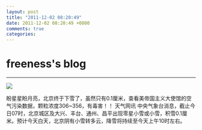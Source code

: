 ```yaml
---
layout: post
title: "2011-12-02 08:20:49"
date: 2011-12-02 08:20:49 +0800
comments: true
categories: 
---
```


# freeness's blog

----------

![](http://okqmqrbgo.bkt.clouddn.com/201112020820491.jpg)

>
盼星星盼月亮，北京终于下雪了，虽然只有0.1厘米，查看美帝国主义大使馆的空气污染数据，颗粒浓度306~356，有毒害！！
天气网讯 中央气象台消息，截止今日07时，北京城区及大兴、丰台、通州、昌平出现零星小雪或小雪，积雪0.1厘米。预计今天白天，北京阴有小雪转多云，降雪将持续至今天上午10时左右。
